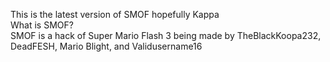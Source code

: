 This is the latest version of SMOF hopefully Kappa                                                             
What is SMOF?                                                      
SMOF is a hack of Super Mario Flash 3 being made by TheBlackKoopa232, DeadFESH, Mario Blight, and Validusername16
